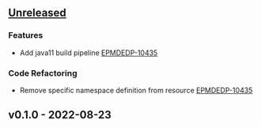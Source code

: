 <a name="unreleased"></a>
## [Unreleased]

### Features

- Add java11 build pipeline [EPMDEDP-10435](https://jiraeu.epam.com/browse/EPMDEDP-10435)

### Code Refactoring

- Remove specific namespace definition from resource [EPMDEDP-10435](https://jiraeu.epam.com/browse/EPMDEDP-10435)


<a name="v0.1.0"></a>
## v0.1.0 - 2022-08-23

[Unreleased]: https://github.com/epam/edp-tekton/compare/v0.1.0...HEAD
